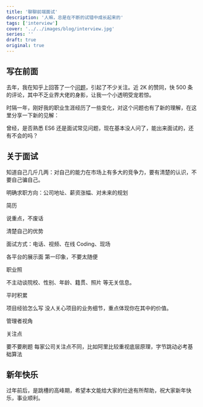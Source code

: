 ```yaml
---
title: '聊聊前端面试'
description: '人嘛，总是在不断的试错中成长起来的'
tags: ['interview']
cover: '../../images/blog/interview.jpg'
series: ''
draft: true
original: true
---
```


## 写在前面

去年，我在知乎上回答了一个[问题](https://www.zhihu.com/question/293047616/answer/502672659)，引起了不少关注。近 2K 的赞同，快 500 条的评论，其中不乏业界大佬的身影，让我一个小透明受宠若惊。

时隔一年，刚好我的职业生涯经历了一些变化，对这个问题也有了新的理解，在这里分享一下新的见解：

曾经，是否熟悉 ES6 还是面试常见问题，现在基本没人问了，能出来面试的，还有不会的吗？

## 关于面试

知道自己几斤几两：对自己的能力在市场上有多大的竞争力，要有清楚的认识，不要自己骗自己。

明确求职方向：公司地址、薪资涨幅、对未来的规划

简历

说重点，不废话

清楚自己的优势

面试方式：电话、视频、在线 Coding、现场

各平台的展示面
第一印象，不要太随便

职业照

不主动谈院校、性别、年龄、籍贯、照片 等无关信息。

平时积累

项目经验怎么写
没人关心项目的业务细节，重点体现你在其中的价值。

管理者视角

关注点

要不要刷题
每家公司关注点不同，比如阿里比较重视底层原理，字节跳动必考基础算法

## 新年快乐

过年前后，是跳槽的高峰期，希望本文能给大家的仕途有所帮助，祝大家新年快乐，事业顺利。
